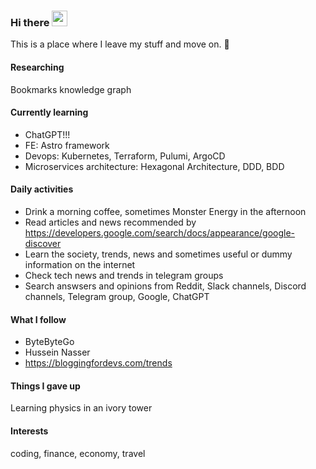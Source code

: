 ### Hi there <img src="https://media.giphy.com/media/hvRJCLFzcasrR4ia7z/giphy.gif" width="25px">
This is a place where I leave my stuff and move on. :rofl:  
#### Researching
Bookmarks knowledge graph
#### Currently learning  
- ChatGPT!!!  
- FE: Astro framework  
- Devops: Kubernetes, Terraform, Pulumi, ArgoCD  
- Microservices architecture: Hexagonal Architecture, DDD, BDD  
<!-- - Blockchain Techs: NFT, DeFi (Yield farming , Lending, Perpetual Protocol), DAO, Layer 2 -->

#### Daily activities
- Drink a morning coffee, sometimes Monster Energy in the afternoon
- Read articles and news recommended by https://developers.google.com/search/docs/appearance/google-discover  
- Learn the society, trends, news and sometimes useful or dummy information on the internet
- Check tech news and trends in telegram groups
- Search answsers and opinions from Reddit, Slack channels, Discord channels, Telegram group, Google, ChatGPT

#### What I follow
- ByteByteGo
- Hussein Nasser
- https://bloggingfordevs.com/trends

#### Things I gave up
Learning physics in an ivory tower

#### Interests
coding, finance, economy, travel

<!-- ![Profile views](https://gpvc.arturio.dev/Martin-Mok-Tin-Kui) -->

